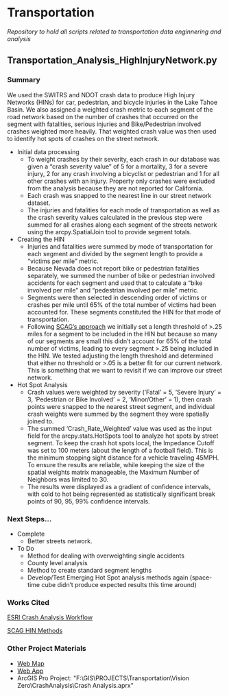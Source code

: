 # Transportation
*Repository to hold all scripts related to transportation data enginnering and analysis*

## Transportation_Analysis_HighInjuryNetwork.py

### Summary

We used the SWITRS and NDOT crash data to produce High Injury Networks (HINs) for car, pedestrian, and bicycle injuries in the Lake Tahoe Basin. We also assigned a weighted crash metric to each segment of the road network based on the number of crashes that occurred on the segment with fatalities, serious injuries and Bike/Pedestrian involved crashes weighted more heavily. That weighted crash value was then used to identify hot spots of crashes on the street network.

- Initial data processing
    - To weight crashes by their severity, each crash in our database was given a “crash severity value” of 5 for a mortality, 3 for a severe injury, 2 for any crash involving a bicyclist or pedestrian and 1 for all other crashes with an injury. Property only crashes were excluded from the analysis because they are not reported for California.
    - Each crash was snapped to the nearest line in our street network dataset. 
    - The injuries and fatalities for each mode of transportation as well as the crash severity values calculated in the previous step were summed for all crashes along each segment of the streets network using the arcpy.SpatialJoin tool to provide segment totals.
- Creating the HIN
    - Injuries and fatalities were summed by mode of transportation for each segment and divided by the segment length to provide a “victims per mile” metric.
    - Because Nevada does not report bike or pedestrian fatalities separately, we summed the number of bike or pedestrian involved accidents for each segment and used that to calculate a “bike involved per mile” and “pedestrian involved per mile” metric.
    - Segments were then selected in descending order of victims or crashes per mile until 65% of the total number of victims had been accounted for. These segments constituted the HIN for that mode of transportation.
    -  Following [SCAG’s approach](https://scag.ca.gov/sites/main/files/file-attachments/scag-hin-methodology-072022.pdf?1658855532) we initially set a length threshold of >.25 miles for a segment to be included in the HIN but because so many of our segments are small this didn’t account for 65% of the total number of victims, leading to every segment >.25 being included in the HIN. We tested adjusting the length threshold and determined that either no threshold or >.05 is a better fit for our current network. This is something that we want to revisit if we can improve our street network.
- Hot Spot Analysis
    - Crash values were weighted by severity (‘Fatal’ = 5, ‘Severe Injury’ = 3, ‘Pedestrian or Bike Involved’ = 2, ‘Minor/Other’ = 1), then crash points were snapped to the nearest street segment, and individual crash weights were summed by the segment they were spatially joined to. 
    - The summed ‘Crash_Rate_Weighted’ value was used as the input field for the arcpy.stats.HotSpots tool to analyze hot spots by street segment. To keep the crash hot spots local, the Impedance Cutoff was set to 100 meters (about the length of a football field). This is the minimum stopping sight distance for a vehicle traveling 45MPH. To ensure the results are reliable, while keeping the size of the spatial weights matrix manageable, the Maximum Number of Neighbors was limited to 30. 
    - The results were displayed as a gradient of confidence intervals, with cold to hot being represented as statistically significant break points of 90, 95, 99% confidence intervals.

### Next Steps…

- Complete 
    - Better streets network. 
- To Do 
    - Method for dealing with overweighting single accidents 
    - County level analysis
    - Method to create standard segment lengths
    -  Develop/Test Emerging Hot Spot analysis methods again (space-time cube didn’t produce expected results this time around)

### Works Cited

[ESRI Crash Analysis Workflow](https://desktop.arcgis.com/fr/analytics/case-studies/analyzing-crashes-2-pro-workflow.htm)

[SCAG HIN Methods](https://scag.ca.gov/sites/main/files/file-attachments/scag-hin-methodology-072022.pdf?1658855532)

### Other Project Materials


- [Web Map](https://trpa.maps.arcgis.com/home/item.html?id=ddfe6635070e4063bb411d12225ad45f)
- [Web App]()
- ArcGIS Pro Project: "F:\GIS\PROJECTS\Transportation\Vision Zero\CrashAnalysis\Crash Analysis.aprx"


